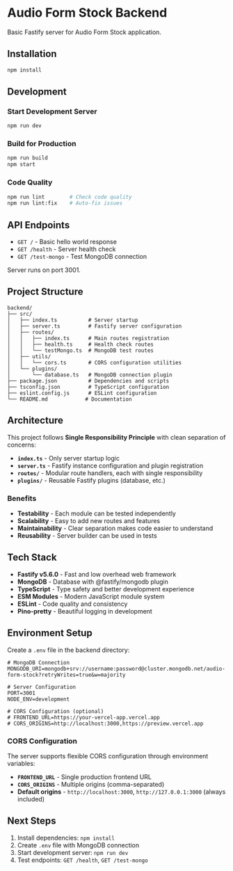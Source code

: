 # Audio Form Stock Backend

Basic Fastify server for Audio Form Stock application.

## Installation

```bash
npm install
```

## Development

### Start Development Server

```bash
npm run dev
```

### Build for Production

```bash
npm run build
npm start
```

### Code Quality

```bash
npm run lint        # Check code quality
npm run lint:fix    # Auto-fix issues
```

## API Endpoints

- `GET /` - Basic hello world response
- `GET /health` - Server health check
- `GET /test-mongo` - Test MongoDB connection

Server runs on port 3001.

## Project Structure

```text
backend/
├── src/
│   ├── index.ts          # Server startup
│   ├── server.ts         # Fastify server configuration
│   ├── routes/
│   │   ├── index.ts      # Main routes registration
│   │   ├── health.ts     # Health check routes
│   │   └── testMongo.ts  # MongoDB test routes
│   ├── utils/
│   │   └── cors.ts       # CORS configuration utilities
│   └── plugins/
│       └── database.ts   # MongoDB connection plugin
├── package.json          # Dependencies and scripts
├── tsconfig.json         # TypeScript configuration
├── eslint.config.js      # ESLint configuration
└── README.md            # Documentation
```

## Architecture

This project follows **Single Responsibility Principle** with clean separation of concerns:

- **`index.ts`** - Only server startup logic
- **`server.ts`** - Fastify instance configuration and plugin registration
- **`routes/`** - Modular route handlers, each with single responsibility
- **`plugins/`** - Reusable Fastify plugins (database, etc.)

### Benefits

- **Testability** - Each module can be tested independently
- **Scalability** - Easy to add new routes and features
- **Maintainability** - Clear separation makes code easier to understand
- **Reusability** - Server builder can be used in tests

## Tech Stack

- **Fastify v5.6.0** - Fast and low overhead web framework
- **MongoDB** - Database with @fastify/mongodb plugin
- **TypeScript** - Type safety and better development experience
- **ESM Modules** - Modern JavaScript module system
- **ESLint** - Code quality and consistency
- **Pino-pretty** - Beautiful logging in development

## Environment Setup

Create a `.env` file in the backend directory:

```env
# MongoDB Connection
MONGODB_URI=mongodb+srv://username:password@cluster.mongodb.net/audio-form-stock?retryWrites=true&w=majority

# Server Configuration
PORT=3001
NODE_ENV=development

# CORS Configuration (optional)
# FRONTEND_URL=https://your-vercel-app.vercel.app
# CORS_ORIGINS=http://localhost:3000,https://preview.vercel.app
```

### CORS Configuration

The server supports flexible CORS configuration through environment variables:

- **`FRONTEND_URL`** - Single production frontend URL
- **`CORS_ORIGINS`** - Multiple origins (comma-separated)
- **Default origins** - `http://localhost:3000`, `http://127.0.0.1:3000` (always included)

## Next Steps

1. Install dependencies: `npm install`
2. Create `.env` file with MongoDB connection
3. Start development server: `npm run dev`
4. Test endpoints: `GET /health`, `GET /test-mongo`

